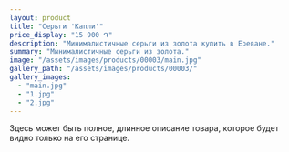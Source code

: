 ```yaml
---
layout: product
title: "Серьги 'Капли'"
price_display: "15 900 ֏"
description: "Минималистичные серьги из золота купить в Ереване."
summary: "Минималистичные серьги из золота."
image: "/assets/images/products/00003/main.jpg"
gallery_path: "/assets/images/products/00003/"
gallery_images:
  - "main.jpg"
  - "1.jpg"
  - "2.jpg"
---
```


Здесь может быть полное, длинное описание товара, которое будет видно только на его странице.  
